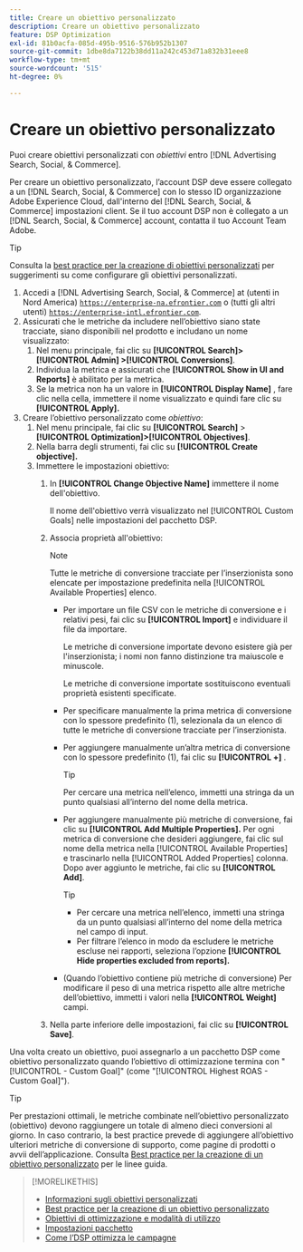 ```yaml
---
title: Creare un obiettivo personalizzato
description: Creare un obiettivo personalizzato
feature: DSP Optimization
exl-id: 81b0acfa-085d-495b-9516-576b952b1307
source-git-commit: 1dbe8da7122b38dd11a242c453d71a832b31eee8
workflow-type: tm+mt
source-wordcount: '515'
ht-degree: 0%

---
```


# Creare un obiettivo personalizzato

Puoi creare obiettivi personalizzati con *obiettivi* entro [!DNL Advertising Search, Social, & Commerce].

Per creare un obiettivo personalizzato, l’account DSP deve essere collegato a un [!DNL Search, Social, & Commerce] con lo stesso ID organizzazione Adobe Experience Cloud, dall&#39;interno del [!DNL Search, Social, & Commerce] impostazioni client. Se il tuo account DSP non è collegato a un [!DNL Search, Social, & Commerce] account, contatta il tuo Account Team Adobe.

>[!TIP]
>
>Consulta la [best practice per la creazione di obiettivi personalizzati](custom-goal-best-practices.md) per suggerimenti su come configurare gli obiettivi personalizzati.

1. Accedi a [!DNL Advertising Search, Social, & Commerce] at (utenti in Nord America) [`https://enterprise-na.efrontier.com`](https://enterprise-na.efrontier.com) o (tutti gli altri utenti) [`https://enterprise-intl.efrontier.com`](https://enterprise-intl.efrontier.com).
1. Assicurati che le metriche da includere nell’obiettivo siano state tracciate, siano disponibili nel prodotto e includano un nome visualizzato:
   1. Nel menu principale, fai clic su **[!UICONTROL Search]> [!UICONTROL Admin] >[!UICONTROL Conversions]**.
   1. Individua la metrica e assicurati che **[!UICONTROL Show in UI and Reports]** è abilitato per la metrica.
   1. Se la metrica non ha un valore in **[!UICONTROL Display Name]** , fare clic nella cella, immettere il nome visualizzato e quindi fare clic su **[!UICONTROL Apply].**
1. Creare l’obiettivo personalizzato come *obiettivo*:
   1. Nel menu principale, fai clic su **[!UICONTROL Search]** > **[!UICONTROL Optimization]>[!UICONTROL Objectives]**.
   1. Nella barra degli strumenti, fai clic su **[!UICONTROL Create objective].**
   1. Immettere le impostazioni obiettivo:
      1. In **[!UICONTROL Change Objective Name]** immettere il nome dell&#39;obiettivo.

         Il nome dell&#39;obiettivo verrà visualizzato nel [!UICONTROL Custom Goals] nelle impostazioni del pacchetto DSP.

      1. Associa proprietà all&#39;obiettivo:

         >[!NOTE]
         >
         > Tutte le metriche di conversione tracciate per l’inserzionista sono elencate per impostazione predefinita nella [!UICONTROL Available Properties] elenco.

         * Per importare un file CSV con le metriche di conversione e i relativi pesi, fai clic su **[!UICONTROL Import]** e individuare il file da importare.

           Le metriche di conversione importate devono esistere già per l&#39;inserzionista; i nomi non fanno distinzione tra maiuscole e minuscole.

           Le metriche di conversione importate sostituiscono eventuali proprietà esistenti specificate.

         * Per specificare manualmente la prima metrica di conversione con lo spessore predefinito (1), selezionala da un elenco di tutte le metriche di conversione tracciate per l’inserzionista.

         * Per aggiungere manualmente un’altra metrica di conversione con lo spessore predefinito (1), fai clic su **[!UICONTROL +]** .

           >[!TIP]
           >
           > Per cercare una metrica nell’elenco, immetti una stringa da un punto qualsiasi all’interno del nome della metrica.

         * Per aggiungere manualmente più metriche di conversione, fai clic su **[!UICONTROL Add Multiple Properties].** Per ogni metrica di conversione che desideri aggiungere, fai clic sul nome della metrica nella [!UICONTROL Available Properties] e trascinarlo nella [!UICONTROL Added Properties] colonna. Dopo aver aggiunto le metriche, fai clic su **[!UICONTROL Add]**.

           >[!TIP]
           >
           >* Per cercare una metrica nell’elenco, immetti una stringa da un punto qualsiasi all’interno del nome della metrica nel campo di input.
           >* Per filtrare l’elenco in modo da escludere le metriche escluse nei rapporti, seleziona l’opzione **[!UICONTROL Hide properties excluded from reports].**

         * (Quando l’obiettivo contiene più metriche di conversione) Per modificare il peso di una metrica rispetto alle altre metriche dell’obiettivo, immetti i valori nella **[!UICONTROL Weight]** campi.

      1. Nella parte inferiore delle impostazioni, fai clic su **[!UICONTROL Save]**.

Una volta creato un obiettivo, puoi assegnarlo a un pacchetto DSP come obiettivo personalizzato quando l’obiettivo di ottimizzazione termina con &quot;[!UICONTROL - Custom Goal]&quot; (come &quot;[!UICONTROL Highest ROAS - Custom Goal]&quot;).

>[!TIP]
>
>Per prestazioni ottimali, le metriche combinate nell’obiettivo personalizzato (obiettivo) devono raggiungere un totale di almeno dieci conversioni al giorno. In caso contrario, la best practice prevede di aggiungere all’obiettivo ulteriori metriche di conversione di supporto, come pagine di prodotti o avvii dell’applicazione. Consulta [Best practice per la creazione di un obiettivo personalizzato](custom-goal-best-practices.md) per le linee guida.

>[!MORELIKETHIS]
>
>* [Informazioni sugli obiettivi personalizzati](custom-goal-about.md)
>* [Best practice per la creazione di un obiettivo personalizzato](custom-goal-best-practices.md)
>* [Obiettivi di ottimizzazione e modalità di utilizzo](optimization-goals.md)
>* [Impostazioni pacchetto](/help/dsp/campaign-management/packages/package-settings.md)
> * [Come l’DSP ottimizza le campagne](optimization-how-dsp-optimizes-campaigns.md)
